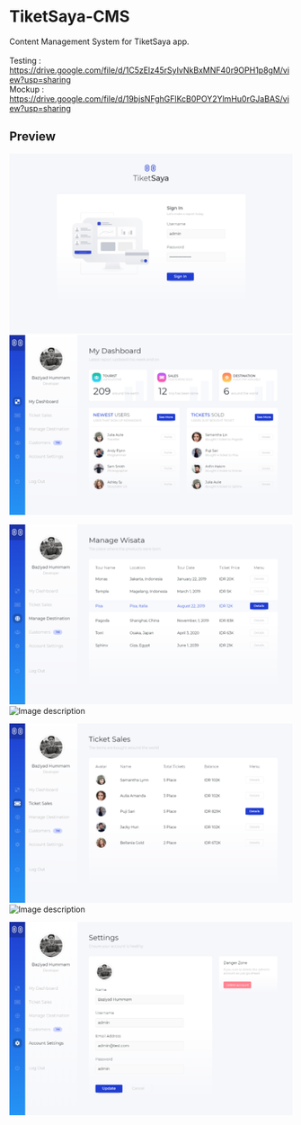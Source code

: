 # TiketSaya-CMS
Content Management System for TiketSaya app. <br> <br>
Testing : https://drive.google.com/file/d/1C5zElz45rSyIvNkBxMNF40r9OPH1p8gM/view?usp=sharing <br>
Mockup : https://drive.google.com/file/d/19bjsNFghGFlKcB0POY2YlmHu0rGJaBAS/view?usp=sharing

## Preview

![Image description](https://github.com/baziyad48/TiketSaya-CMS/blob/master/artboard/Sign%20In.png)
![Image description](https://github.com/baziyad48/TiketSaya-CMS/blob/master/artboard/Dashboard%20Normal.png)

![Image description](https://github.com/baziyad48/TiketSaya-CMS/blob/master/artboard/Manage%20Wisata.png)
![Image description](https://github.com/baziyad48/TiketSaya-CMS/blob/master/artboard/Manage%20Wisata%20%E2%80%93%20Details.png)

![Image description](https://github.com/baziyad48/TiketSaya-CMS/blob/master/artboard/Ticket%20Normal.png)
![Image description](https://github.com/baziyad48/TiketSaya-CMS/blob/master/artboard/Ticket%20User%E2%80%99s%20List.png)

![Image description](https://github.com/baziyad48/TiketSaya-CMS/blob/master/artboard/Account%20Settings.png)

